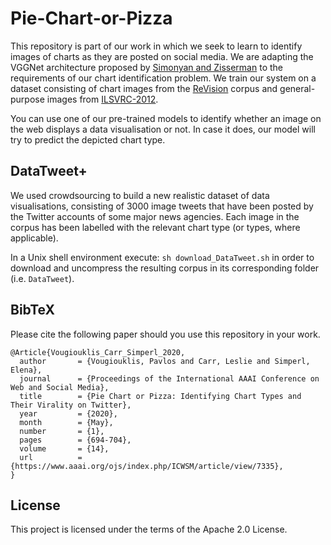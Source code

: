 # Pie-Chart-or-Pizza

This repository is part of our work in which we seek to learn to identify images of charts as they are posted on social media. We are adapting the VGGNet architecture proposed by [Simonyan and Zisserman](https://arxiv.org/abs/1409.1556) to the requirements of our chart identification problem. We train our system on a dataset consisting of chart images from the [ReVision](https://dl.acm.org/citation.cfm?id=2047247) corpus and general-purpose images from [ILSVRC-2012](https://papers.nips.cc/paper/4824-imagenet-classification-with-deep-convolutional-neural-networks).

You can use one of our pre-trained models to identify whether an image on the web displays a data visualisation or not. In case it does, our model will try to predict the depicted chart type.

## DataTweet+
We used crowdsourcing to build a new realistic dataset of data visualisations, consisting of 3000 image tweets that have been posted by the Twitter accounts of some major news agencies. Each image in the corpus has been labelled with the relevant chart type (or types, where applicable).

In a Unix shell environment execute: `sh download_DataTweet.sh` in order to download and uncompress the resulting corpus in its corresponding folder (i.e. `DataTweet`).

## BibTeX
Please cite the following paper should you use this repository in your work.
```
@Article{Vougiouklis_Carr_Simperl_2020,
  author       = {Vougiouklis, Pavlos and Carr, Leslie and Simperl, Elena},
  journal      = {Proceedings of the International AAAI Conference on Web and Social Media},
  title        = {Pie Chart or Pizza: Identifying Chart Types and Their Virality on Twitter},
  year         = {2020},
  month        = {May},
  number       = {1},
  pages        = {694-704},
  volume       = {14},
  url          = {https://www.aaai.org/ojs/index.php/ICWSM/article/view/7335},
}
```

## License
This project is licensed under the terms of the Apache 2.0 License.
